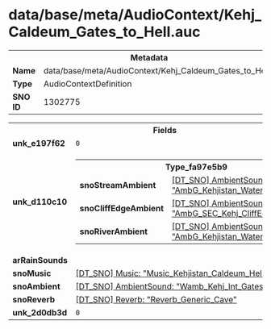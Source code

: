 <h1>data/base/meta/AudioContext/Kehj_Caldeum_Gates_to_Hell.auc</h1><table><tr><th colspan="100%">Metadata</th></tr><tr><td><b>Name</b></td><td>data/base/meta/AudioContext/Kehj_Caldeum_Gates_to_Hell.auc</td></tr><tr><td><b>Type</b></td><td>AudioContextDefinition</td></tr><tr><td><b>SNO ID</b></td><td>1302775</td></tr></table>

<table><tr><th colspan="100%">Fields</th></tr><tr><td><b>unk_e197f62</b></td><td><code>0</code></td></tr><tr><td><b>unk_d110c10</b></td><td><table><tr><th colspan="100%">Type_fa97e5b9</th></tr><tr><td><b>snoStreamAmbient</b></td><td><a href="..\AmbientSound\AmbG_Kehjistan_Water_Pool_Small.ams">[DT_SNO] AmbientSound: "AmbG_Kehjistan_Water_Pool_Small"</a></td></tr><tr><td><b>snoCliffEdgeAmbient</b></td><td><a href="..\AmbientSound\AmbG_SEC_Kehj_CliffEdge.ams">[DT_SNO] AmbientSound: "AmbG_SEC_Kehj_CliffEdge"</a></td></tr><tr><td><b>snoRiverAmbient</b></td><td><a href="..\AmbientSound\AmbG_Kehjistan_Water_Pool_Large.ams">[DT_SNO] AmbientSound: "AmbG_Kehjistan_Water_Pool_Large"</a></td></tr></table>

</td></tr><tr><td><b>arRainSounds</b></td><td></td></tr><tr><td><b>snoMusic</b></td><td><a href="..\Music\Music_Kehjistan_Caldeum_Hell.mus">[DT_SNO] Music: "Music_Kehjistan_Caldeum_Hell"</a></td></tr><tr><td><b>snoAmbient</b></td><td><a href="..\AmbientSound\Wamb_Kehj_Int_Gates_Of_Hell.ams">[DT_SNO] AmbientSound: "Wamb_Kehj_Int_Gates_Of_Hell"</a></td></tr><tr><td><b>snoReverb</b></td><td><a href="..\Reverb\Reverb_Generic_Cave.rev">[DT_SNO] Reverb: "Reverb_Generic_Cave"</a></td></tr><tr><td><b>unk_2d0db3d</b></td><td><code>0</code></td></tr></table>

